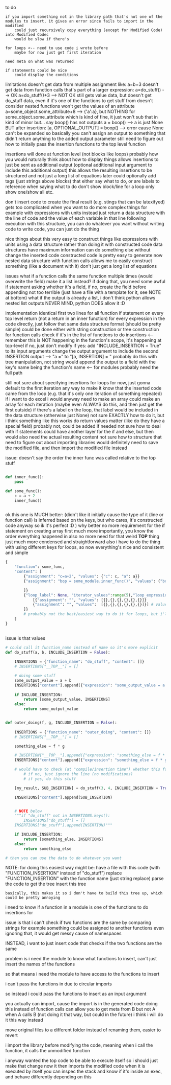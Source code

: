 
to do

    if you import something not in the library path that's not one of the modules to insert, it gives an error since fails to import in the modified
        could just recursively copy everything (except for Modified Code) into Modified Codec 
        would be slow if there's 

    for loops <-- need to use code i wrote before
        maybe for now just get first iteration
    
    need meta on what was returned
    
    if statements could be nice
        could display the conditions



limitations
    doesn't get data from multiple assignment like: a=b=3
    doesn't get data from function calls that's part of a larger expression:
        a=do_stuff() --> OK
        a=do_stuff()+3 --> NOT OK
        still gets value data, but doesn't get do_stuff data, even if it's one of the functions to get stuff from
    doesn't consider nested functions
    won't get the values of an attribute
        a=some_object.some_attribute+8 --> {'a':a}, but NOTHING for some_object.some_attribute
            which is kind of fine, it just won't sub that in
    kind of minor but... say boop() has not outputs
        a = boop() --> a is just None
        BUT after insertion:
        [a, OPTIONAL_OUTPUT] = boop() --> error cause None can't be expanded
        so basically you can't assign an output to something that didn't return anything to the added output parameter
    still need to figure out how to initially pass the insertion functions to the top level function


insertions will done at function level (not blocks like loops)
    probably how you would naturally think about how to display things
    allows insertions to just be sent as additional output
        (optional additional input argument to include this additional output)
        this allows the resulting insertions to be structured and not just a long list of equations
    later could optionally add tags (just strings above blocks) that either say what to do, or are labels to reference when saying what to do
        don't show block/line
        for a loop only show one/show all etc.

don't insert code to create the final result (e.g. stings that can be latexifyed)
    gets too complicated when you want to do more complex things
        for example with expressions with units
    instead just return a data structure with the line of code and the value of each variable in that line following execution
        with this structure, you can do whatever you want without writing code to write code, you can just do the thing


nice things about this
    very easy to construct things like expressions with units using a data structure rather than doing it with constructed code
    data structures have maximum information
    can do something else without change the inserted code
    constructed code is pretty easy to generate now
    nested data structure with function calls allows me to easily construct something (like a document with it)
        don't just get a long list of equations

issues
    what if a function calls the same function multiple times (would overwrite the field)
        make it a list instead?
            if doing that, you need some awful if statement asking whether it's a field, if no, create the field before appending
                not too terrible (just have a file with a template for it, see NOTE at bottom)
    what if the output is already a list, i don't think python allows nested list outputs
        NEVER MIND, python DOES allow it :D





implementation
    identical first two lines for all function
    if statement on every top level return (not a return in an inner function)
    for every expression in the code directly, just follow that same data structure format (should be pretty simple)
        could be done either with string construction or tree construction
    for function calls
        check if it's in the list of functions to do insertions <-- remember this is NOT happening in the function's scope, it's happening at top-level
        if no, just don't modify
        if yes:
            add "INCLUDE_INSERTION = True" to its input arguments
            change the output argument to include the second INSERTION output --> "a ="  to "[a, INSERTION] = "
                probably do this with tree manipulation, not string
            would append the output to a field with the key's name being the function's name <-- for modules probably need the full path


still not sure about
    specifying insertions for loops
        for now, just gonna default to the first iteration
        any way to make it know that the inserted code came from the loop (e.g. that it's only one iteration of something repeated)
            if i want to do excel i would anyway need to make an array
        could make an array for each iteration (maybe even ALWAYS do this, and then just get the first outside)
            if there's a label on the loop, that label would be included in the data structure (otherwise just None)
        not sure EXACTLY how to do it, but i think something like this works
    do return values matter (like do they have a special field)
        probably not, could be added if needed
    not sure how to deal with if statements
        could have another layer for the if and else, but then would also need the actual resulting content
        not sure how to structure that
    need to figure out about importing libraries
        would definitely need to save the modified file, and then import the modified file instead 

issue: doesn't say the order the inner func was called relative to the top stuff

```python

def inner_func():
    pass

def some_func():
    c = a + 2
    inner_func()



```


ok this one is MUCH better:
    (didn't like it initially cause the type of it (line or function call) is inferred based on the keys, but who cares, it's constructed code anyway so ik it's perfect :D )
why better
    no more requirement for the if statement on creating array first
    much more importantly, you know the order everything happened in
    also no more need for that weird __TOP__ thing
    just much more condensed and straightforward
    also i have to do the thing with using different keys for loops, so now everything's nice and consistent and simple

```python
{
    "function": some_func,
    "content": [
        {"assignment": "c=a+2", "values": {"c": c, "a": a}}
        {"assignment": "bop = some_module.inner_func()", "values": {"bop": 10}, "function": inner_func, "content": [

        ]}
        {"loop_label": None, "iterator_values":range(5),"loop_expressions": [
            [{"assignment": "", "values": [{},{},{},{},{},{}]}
            {"assignment": "", "values":  [{},{},{},{},{},{}]}] # values is a list for each iteration
        ]}
        # probably not the best/easiest way to do it for loops, but i'll figure that out later
    ]
}
    
``` 

issue is that values 





```python 
# could call it function_name instead of name so it's more explicit
def do_stuff(a, b, INCLUDE_INSERTION = False):
    
    INSERTIONS = {"function_name": "do_stuff", "content": []}
    # INSERTIONS["__TOP__"] = []

    # doing some stuff
    some_output_value = a + b
    INSERTIONS["content"].append({"expression": "some_output_value = a + b", "values": {"a": a, "b": b}})
    
    if INCLUDE_INSERTION:
        return [some_output_value, INSERTIONS]
    else:
        return some_output_value


def outer_doing(f, g, INCLUDE_INSERTION = False):
    
    INSERTIONS = {"function_name": "outer_doing", "content": []}
    # INSERTIONS["__TOP__"] = []

    something_else = f * g

    # INSERTION["__TOP__"].append({"expression": "something_else = f * g", "values": {"f": f, "g": g}})
    INSERTIONS["content"].append({"expression": "something_else = f * g", "values": {"f": f, "g": g}})

    # would have to check (at "compile/insertion time") whether this function (do_stuff) is one of the functions to include insertions
        # if no, just ignore the line (no modifications)
        # if yes, do this stuff

    [my_result, SUB_INSERTION] = do_stuff(3, 4, INCLUDE_INSERTION = True)

    INSERTIONS["content"].append(SUB_INSERTION)


    # NOTE below
    """if "do_stuff" not in INSERTIONS.keys():
        INSERTIONS["do_stuff"] = []
    INSERTIONS["do_stuff"].append(INSERTION)"""

    if INCLUDE_INSERTION:
        return [something_else, INSERTIONS]
    else:
        return something_else

# then you can use the data to do whatever you want

```

NOTE: for doing this easiest way might be:
    have a file with this code (with "FUNCTION_INSERTION" instead of "do_stuff")
    replace "FUNCTION_INSERTION" with the function name (just string replace)
    parse the code to get the tree
    insert this tree

    basically, this makes it so i don't have to build this tree up, which could be pretty annoying



i need to know if a function in a module is one of the functions to do insertions for

issue is that i can't check if two functions are the same by comparing strings
    for example something could be assigned to another functions
    even ignoring that, it would get messy cause of namespaces

INSTEAD, i want to just insert code that checks if the two functions are the same

problem is i need the module to know what functions to insert, can't just insert the names of the functions

so that means i need the module to have access to the functions to insert

i can't pass the functions in due to circular imports

so instead i could pass the functions to insert as an input argument

you actually can import, cause the import is in the generated code
    doing this instead of function calls can allow you to get meta from B but not A when A calls B (not doing it that way, but could in the future)
        i think i will do it this way instead


move original files to a different folder instead of renaming them, easier to revert

i import the library before modifying the code, meaning when i call the function, it calls the unmodified function

i anyway wanted the top code to be able to execute itself so i should just make that change now
    it then imports the modified code when it is executed by itself
    you can inspec the stack and know if it's inside an exec, and behave differently depending on this